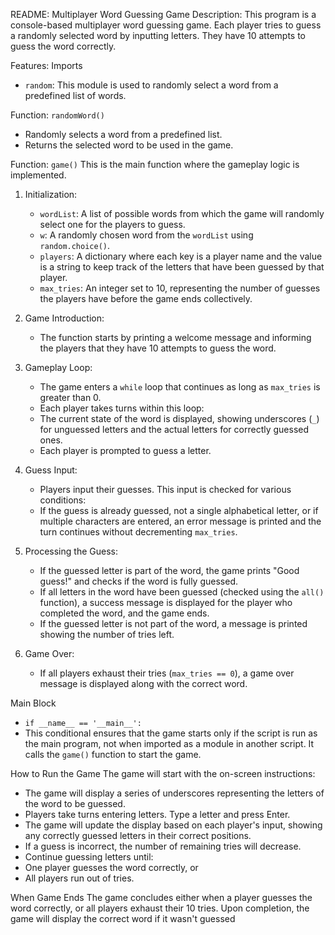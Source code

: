 README: Multiplayer Word Guessing Game
Description:
This program is a console-based multiplayer word guessing game. Each player tries to guess a randomly selected word by inputting letters. They have 10 attempts to guess the word correctly.

Features:
Imports
- `random`: This module is used to randomly select a word from a predefined list of words.

Function: `randomWord()`
- Randomly selects a word from a predefined list.
- Returns the selected word to be used in the game.

Function: `game()`
This is the main function where the gameplay logic is implemented.

1. Initialization:
   - `wordList`: A list of possible words from which the game will randomly select one for the players to guess.
   - `w`: A randomly chosen word from the `wordList` using `random.choice()`.
   - `players`: A dictionary where each key is a player name and the value is a string to keep track of the letters that have been guessed by that player.
   - `max_tries`: An integer set to 10, representing the number of guesses the players have before the game ends collectively.

2. Game Introduction:
   - The function starts by printing a welcome message and informing the players that they have 10 attempts to guess the word.

3. Gameplay Loop:
   - The game enters a `while` loop that continues as long as `max_tries` is greater than 0.
   - Each player takes turns within this loop:
   - The current state of the word is displayed, showing underscores (`_`) for unguessed letters and the actual letters for correctly guessed ones.
   - Each player is prompted to guess a letter.

4. Guess Input:
   - Players input their guesses. This input is checked for various conditions:
   - If the guess is already guessed, not a single alphabetical letter, or if multiple characters are entered, an error message is printed and the turn continues without decrementing `max_tries`.

5. Processing the Guess:
   - If the guessed letter is part of the word, the game prints "Good guess!" and checks if the word is fully guessed.
   - If all letters in the word have been guessed (checked using the `all()` function), a success message is displayed for the player who completed the word, and the game ends.
   - If the guessed letter is not part of the word, a message is printed showing the number of tries left.

6. Game Over:
   - If all players exhaust their tries (`max_tries == 0`), a game over message is displayed along with the correct word.

Main Block
- `if __name__ == '__main__':`
- This conditional ensures that the game starts only if the script is run as the main program, not when imported as a module in another script. It calls the `game()` function to start the game.

How to Run the Game
The game will start with the on-screen instructions:
- The game will display a series of underscores representing the letters of the word to be guessed.
- Players take turns entering letters. Type a letter and press Enter.
- The game will update the display based on each player's input, showing any correctly guessed letters in their correct positions.
- If a guess is incorrect, the number of remaining tries will decrease.
- Continue guessing letters until:
- One player guesses the word correctly, or
- All players run out of tries.

When Game Ends
The game concludes either when a player guesses the word correctly, or all players exhaust their 10 tries. Upon completion, the game will display the correct word if it wasn't guessed

